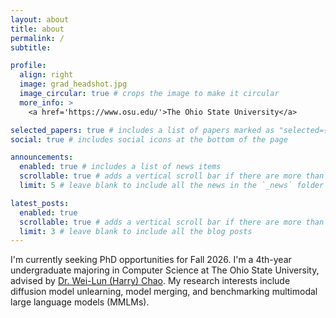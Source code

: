 ```yaml
---
layout: about
title: about
permalink: /
subtitle:

profile:
  align: right
  image: grad_headshot.jpg
  image_circular: true # crops the image to make it circular
  more_info: >
    <a href='https://www.osu.edu/'>The Ohio State University</a>

selected_papers: true # includes a list of papers marked as "selected={true}"
social: true # includes social icons at the bottom of the page

announcements:
  enabled: true # includes a list of news items
  scrollable: true # adds a vertical scroll bar if there are more than 3 news items
  limit: 5 # leave blank to include all the news in the `_news` folder

latest_posts:
  enabled: true
  scrollable: true # adds a vertical scroll bar if there are more than 3 new posts items
  limit: 3 # leave blank to include all the blog posts
---
```


I'm currently seeking PhD opportunities for Fall 2026.
I'm a 4th-year undergraduate majoring in Computer Science at The Ohio State University, advised by <a href="https://sites.google.com/view/wei-lun-harry-chao">Dr. Wei-Lun (Harry) Chao</a>.
My research interests include diffusion model unlearning, model merging, and benchmarking multimodal large language models (MMLMs).